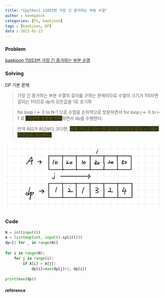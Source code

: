 ```yaml
---
title: "[python] 11053번 가장 긴 증가하는 부분 수열"
author : keemgdeok
categories: [PS, baekjoon]
tags : [baekjoon, DP]
data : 2023-01-23
---
```



### Problem
[baekjoon 11053번 가장 긴 증가하는 부분 수열](https://www.acmicpc.net/problem/11053)


### Solving
DP 기본 문제
> 가장 긴 증가하는 부분 수열의 길이를 구하는 문제이므로 수열의 크기가 1이라면 길이는 1이므로 dp의 모든값을 1로 초기화

> for loop i ← 0 to N-1 으로 수열을 순차적으로 방문하면서 for loop j ← 0 to i-1 로 <span style="background-color:#333300">i 이전의 수열을 방문</span>하면서 dp을 수행한다. 

> 만약 A[i]가 A[j]보다 크다면, <span style="background-color:#333300">현재 가지고 있는 i의 길이와 j까지의 길이 + 1 에서 최댓값을 갱신한다.</span> 

![11053](/assets/img/11053.png)



### Code
```python
N = int(input())
A = list(map(int, input().split()))
dp=[1 for _ in range(N)]

for i in range(N):
    for j in range(i):
        if A[i] > A[j]:
            dp[i]=max(dp[j]+1, dp[i])

print(max(dp))
```


#### reference

